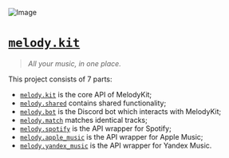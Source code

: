 ![Image]

# [`melody.kit`][Link]

> *All your music, in one place.*

This project consists of 7 parts:

- [`melody.kit`][melody.kit] is the core API of MelodyKit;
- [`melody.shared`][melody.shared] contains shared functionality;
- [`melody.bot`][melody.bot] is the Discord bot which interacts with MelodyKit;
- [`melody.match`][melody.match] matches identical tracks;
- [`melody.spotify`][melody.spotify] is the API wrapper for Spotify;
- [`melody.apple_music`][melody.apple_music] is the API wrapper for Apple Music;
- [`melody.yandex_music`][melody.yandex_music] is the API wrapper for Yandex Music.

[Image]: https://melodykit.app/images/gradient.svg

[Link]: https://melodykit.app/

[melody.kit]: https://github.com/MelodyKit/melody.kit/tree/main/melody/kit
[melody.shared]: https://github.com/MelodyKit/melody.kit/tree/main/melody/shared
[melody.bot]: https://github.com/MelodyKit/melody.kit/tree/main/melody/bot
[melody.match]: https://github.com/MelodyKit/melody.kit/tree/main/melody/match
[melody.spotify]: https://github.com/MelodyKit/melody.kit/tree/main/melody/spotify
[melody.apple_music]: https://github.com/MelodyKit/melody.kit/tree/main/melody/apple_music
[melody.yandex_music]: https://github.com/MelodyKit/melody.kit/tree/main/melody/yandex_music
